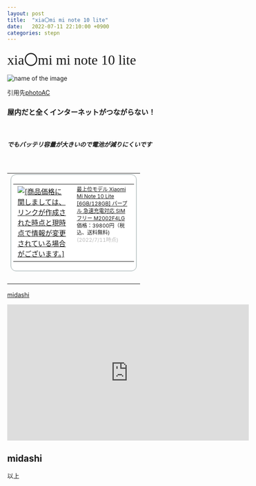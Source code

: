 ```yaml
---
layout: post
title:  "xia〇mi mi note 10 lite"
date:   2022-07-11 22:10:00 +0900
categories: stepn
---
```



<font size="6" face="ＭＳ ゴシック">xia〇mi mi note 10 lite</font>

![name of the image](https://se8move.github.io/blog/img/24007796_s.jpg)

引用先[photoAC](https://www.photo-ac.com/main/search?q=%E3%82%B9%E3%83%9E%E3%83%BC%E3%83%88%E3%83%95%E3%82%A9%E3%83%B3&srt=dlrank&qt=&pp=70&p=1&pt=B)



<h3>屋内だと全くインターネットがつながらない！</h3><br>

<h5>でもバッテリ容量が大きいので電池が減りにくいです</h5><br>

<table border="0" cellpadding="0" cellspacing="0"><tr><td><div style="border:1px solid #95a5a6;border-radius:.75rem;background-color:#FFFFFF;width:280px;margin:0px;padding:5px;text-align:center;overflow:hidden;"><table><tr><td style="width:128px"><a href="https://hb.afl.rakuten.co.jp/ichiba/2981de98.a65a8531.2981de99.451f89f5/?pc=https%3A%2F%2Fitem.rakuten.co.jp%2Fcomoknot%2Fm2002f4lg-pp%2F&link_type=picttext&ut=eyJwYWdlIjoiaXRlbSIsInR5cGUiOiJwaWN0dGV4dCIsInNpemUiOiIxMjh4MTI4IiwibmFtIjoxLCJuYW1wIjoicmlnaHQiLCJjb20iOjEsImNvbXAiOiJkb3duIiwicHJpY2UiOjEsImJvciI6MSwiY29sIjoxLCJiYnRuIjoxLCJwcm9kIjowLCJhbXAiOmZhbHNlfQ%3D%3D" target="_blank" rel="nofollow sponsored noopener" style="word-wrap:break-word;"  ><img src="https://hbb.afl.rakuten.co.jp/hgb/2981de98.a65a8531.2981de99.451f89f5/?me_id=1397583&item_id=10000071&pc=https%3A%2F%2Fthumbnail.image.rakuten.co.jp%2F%400_mall%2Fcomoknot%2Fcabinet%2Fitem%2Fcomoknot%2Fimgrc0106196813.jpg%3F_ex%3D128x128&s=128x128&t=picttext" border="0" style="margin:2px" alt="[商品価格に関しましては、リンクが作成された時点と現時点で情報が変更されている場合がございます。]" title="[商品価格に関しましては、リンクが作成された時点と現時点で情報が変更されている場合がございます。]"></a></td><td style="vertical-align:top;width:136px;"><p style="font-size:12px;line-height:1.4em;text-align:left;margin:0px;padding:2px 6px;word-wrap:break-word"><a href="https://hb.afl.rakuten.co.jp/ichiba/2981de98.a65a8531.2981de99.451f89f5/?pc=https%3A%2F%2Fitem.rakuten.co.jp%2Fcomoknot%2Fm2002f4lg-pp%2F&link_type=picttext&ut=eyJwYWdlIjoiaXRlbSIsInR5cGUiOiJwaWN0dGV4dCIsInNpemUiOiIxMjh4MTI4IiwibmFtIjoxLCJuYW1wIjoicmlnaHQiLCJjb20iOjEsImNvbXAiOiJkb3duIiwicHJpY2UiOjEsImJvciI6MSwiY29sIjoxLCJiYnRuIjoxLCJwcm9kIjowLCJhbXAiOmZhbHNlfQ%3D%3D" target="_blank" rel="nofollow sponsored noopener" style="word-wrap:break-word;"  >最上位モデル Xiaomi Mi Note 10 Lite [6GB/128GB] パープル 急速充電対応 SIMフリー M2002F4LG</a><br><span >価格：39800円（税込、送料無料)</span> <span style="color:#BBB">(2022/7/11時点)</span></p></td></tr></table></div><br><p style="color:#000000;font-size:12px;line-height:1.4em;margin:5px;word-wrap:break-word"></p></td></tr></table>

[midashi](#midashi)

<iframe width="560" height="315" src="https://www.youtube.com/embed/mMewcwMAly4" title="YouTube video player" frameborder="0" allow="accelerometer; autoplay; clipboard-write; encrypted-media; gyroscope; picture-in-picture" allowfullscreen></iframe>



<a id="midashi"></a>
## midashi

以上  


